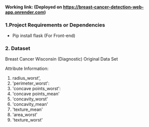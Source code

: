 


#### Working link: (Deployed on https://breast-cancer-detection-web-app.onrender.com) 

### 1.Project Requirements or Dependencies
* Pip install flask (For Front-end)

### 2. Dataset
Breast Cancer Wisconsin (Diagnostic) Original Data Set

Attribute Information:
1.	radius_worst',  
2.	'perimeter_worst':
3.	'concave points_worst':
4.	'concave points_mean'
5.	'concavity_worst'
6.	'concavity_mean'
7.	'texture_mean'
8.	'area_worst'
9.	'texture_worst'



